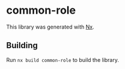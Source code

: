 # common-role

This library was generated with [Nx](https://nx.dev).

## Building

Run `nx build common-role` to build the library.
